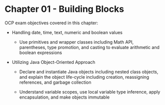 # Chapter 01 - Building Blocks

OCP exam objectives covered in this chapter:

- Handling date, time, text, numeric and boolean values
  - Use primitives and wrapper classes including Math API, parentheses, type promotion, and casting to evaluate arithmetic and boolean expressions

- Utilizing Java Object-Oriented Approach
  - Declare and instantiate Java objects including nested class objects, and explain the object life-cycle including creation, reassigning references, and garbage collection
  
  - Understand variable scopes, use local variable type inference, apply encapsulation, and make objects immutable